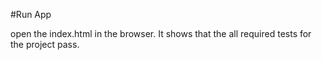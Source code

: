 #Run App

open the index.html in the browser. It shows that the all required tests for the project pass.


